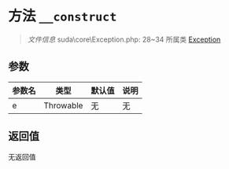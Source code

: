 # 方法 `__construct`

> *文件信息* suda\core\Exception.php: 28~34
> 所属类 [Exception](../Exception.md)




## 参数


| 参数名 | 类型 | 默认值 | 说明 |
|--------|-----|-------|-------|
| e |  Throwable | 无 | 无 |



## 返回值

无返回值
